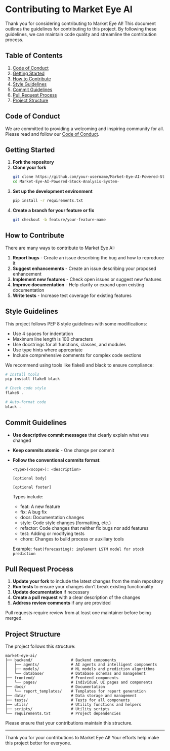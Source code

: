 # Contributing to Market Eye AI

Thank you for considering contributing to Market Eye AI! This document outlines the guidelines for contributing to this project. By following these guidelines, we can maintain code quality and streamline the contribution process.

## Table of Contents

1. [Code of Conduct](#code-of-conduct)
2. [Getting Started](#getting-started)
3. [How to Contribute](#how-to-contribute)
4. [Style Guidelines](#style-guidelines)
5. [Commit Guidelines](#commit-guidelines)
6. [Pull Request Process](#pull-request-process)
7. [Project Structure](#project-structure)

## Code of Conduct

We are committed to providing a welcoming and inspiring community for all. Please read and follow our [Code of Conduct](CODE_OF_CONDUCT.md).

## Getting Started

1. **Fork the repository**
2. **Clone your fork**
   ```bash
   git clone https://github.com/your-username/Market-Eye-AI-Powered-Stock-Analysis-System-.git
   cd Market-Eye-AI-Powered-Stock-Analysis-System-
   ```
3. **Set up the development environment**
   ```bash
   pip install -r requirements.txt
   ```
4. **Create a branch for your feature or fix**
   ```bash
   git checkout -b feature/your-feature-name
   ```

## How to Contribute

There are many ways to contribute to Market Eye AI:

1. **Report bugs** - Create an issue describing the bug and how to reproduce it
2. **Suggest enhancements** - Create an issue describing your proposed enhancement
3. **Implement new features** - Check open issues or suggest new features
4. **Improve documentation** - Help clarify or expand upon existing documentation
5. **Write tests** - Increase test coverage for existing features

## Style Guidelines

This project follows PEP 8 style guidelines with some modifications:

- Use 4 spaces for indentation
- Maximum line length is 100 characters
- Use docstrings for all functions, classes, and modules
- Use type hints where appropriate
- Include comprehensive comments for complex code sections

We recommend using tools like flake8 and black to ensure compliance:

```bash
# Install tools
pip install flake8 black

# Check code style
flake8 .

# Auto-format code
black .
```

## Commit Guidelines

- **Use descriptive commit messages** that clearly explain what was changed
- **Keep commits atomic** - One change per commit
- **Follow the conventional commits format**:

  ```
  <type>(<scope>): <description>

  [optional body]

  [optional footer]
  ```

  Types include:

  - feat: A new feature
  - fix: A bug fix
  - docs: Documentation changes
  - style: Code style changes (formatting, etc.)
  - refactor: Code changes that neither fix bugs nor add features
  - test: Adding or modifying tests
  - chore: Changes to build process or auxiliary tools

  Example: `feat(forecasting): implement LSTM model for stock prediction`

## Pull Request Process

1. **Update your fork** to include the latest changes from the main repository
2. **Run tests** to ensure your changes don't break existing functionality
3. **Update documentation** if necessary
4. **Create a pull request** with a clear description of the changes
5. **Address review comments** if any are provided

Pull requests require review from at least one maintainer before being merged.

## Project Structure

The project follows this structure:

```
market-eye-ai/
├── backend/                 # Backend components
│   ├── agents/              # AI agents and intelligent components
│   ├── models/              # ML models and prediction algorithms
│   └── database/            # Database schemas and management
├── frontend/                # Frontend components
│   └── pages/               # Individual UI pages and components
├── docs/                    # Documentation
│   └── report_templates/    # Templates for report generation
├── data/                    # Data storage and management
├── tests/                   # Tests for all components
├── utils/                   # Utility functions and helpers
├── scripts/                 # Utility scripts
└── requirements.txt         # Project dependencies
```

Please ensure that your contributions maintain this structure.

---

Thank you for your contributions to Market Eye AI! Your efforts help make this project better for everyone.
